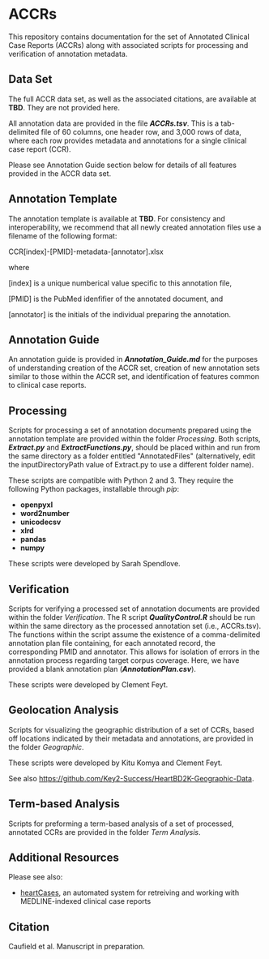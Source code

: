 # ACCRs 
This repository contains documentation for the set of Annotated Clinical Case Reports (ACCRs) along with associated scripts for processing and verification of annotation metadata.

## Data Set
The full ACCR data set, as well as the associated citations, are available at **TBD**. They are not provided here.

All annotation data are provided in the file ***ACCRs.tsv***. This is a tab-delimited file of 60 columns, one header row, and 3,000 rows of data, where each row provides metadata and annotations for a single clinical case report (CCR).

Please see Annotation Guide section below for details of all features provided in the ACCR data set.

## Annotation Template
The annotation template is available at **TBD**. For consistency and interoperability, we recommend that all newly created annotation files use a filename of the following format:

CCR[index]-[PMID]-metadata-[annotator].xlsx

where 

[index] is a unique numberical value specific to this annotation file, 

[PMID] is the PubMed idenfifier of the annotated document, and

[annotator] is the initials of the individual preparing the annotation.

## Annotation Guide
An annotation guide is provided in ***Annotation_Guide.md*** for the purposes of understanding creation of the ACCR set, creation of new annotation sets similar to those within the ACCR set, and identification of features common to clinical case reports.

## Processing
Scripts for processing a set of annotation documents prepared using the annotation template are provided within the folder *Processing*. Both scripts, ***Extract.py*** and ***ExtractFunctions.py***, should be placed within and run from the same directory as a folder entitled "AnnotatedFiles" (alternatively, edit the inputDirectoryPath value of Extract.py to use a different folder name).

These scripts are compatible with Python 2 and 3. They require the following Python packages, installable through *pip*:
* **openpyxl**
* **word2number**
* **unicodecsv**
* **xlrd**
* **pandas**
* **numpy**

These scripts were developed by Sarah Spendlove.

## Verification
Scripts for verifying a processed set of annotation documents are provided within the folder *Verification*. The R script ***QualityControl.R*** should be run within the same directory as the processed annotation set (i.e., ACCRs.tsv). The functions within the script assume the existence of a comma-delimited annotation plan file containing, for each annotated record, the corresponding PMID and annotator. This allows for isolation of errors in the annotation process regarding target corpus coverage. Here, we have provided a blank annotation plan (***AnnotationPlan.csv***).

These scripts were developed by Clement Feyt.

## Geolocation Analysis
Scripts for visualizing the geographic distribution of a set of CCRs, based off locations indicated by their metadata and annotations, are provided in the folder *Geographic*.

These scripts were developed by Kitu Komya and Clement Feyt.

See also https://github.com/Key2-Success/HeartBD2K-Geographic-Data.

## Term-based Analysis
Scripts for preforming a term-based analysis of a set of processed, annotated CCRs are provided in the folder *Term Analysis*.

## Additional Resources
Please see also:
* [heartCases](https://github.com/caufieldjh/heartCases), an automated system for retreiving and working with MEDLINE-indexed clinical case reports

## Citation
Caufield et al. Manuscript in preparation.
